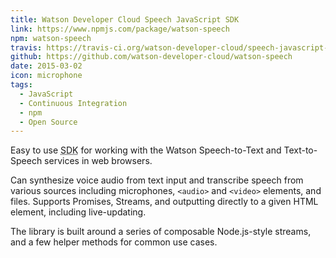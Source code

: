 ```yaml
---
title: Watson Developer Cloud Speech JavaScript SDK
link: https://www.npmjs.com/package/watson-speech
npm: watson-speech
travis: https://travis-ci.org/watson-developer-cloud/speech-javascript-sdk
github: https://github.com/watson-developer-cloud/watson-speech
date: 2015-03-02
icon: microphone
tags:
  - JavaScript
  - Continuous Integration
  - npm
  - Open Source
---
```


Easy to use <abbr title="Software Development Kit">SDK</abbr> for working with the Watson Speech-to-Text and Text-to-Speech services in web browsers.

Can synthesize voice audio from text input and transcribe speech from various sources including microphones, `<audio>` and `<video>` elements, and files. 
Supports Promises, Streams, and outputting directly to a given HTML element, including live-updating.

The library is built around a series of composable Node.js-style streams, and a few helper methods for common use cases. 

